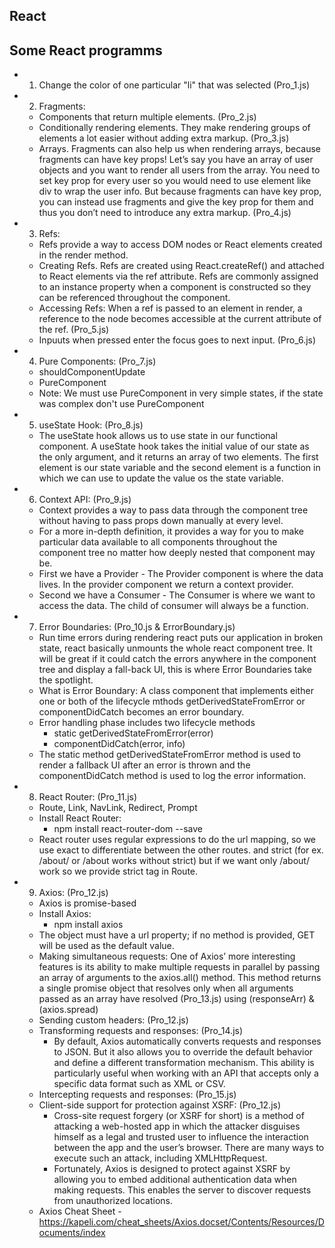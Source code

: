 ## React
## Some React programms

- 1. Change the color of one particular "li" that was selected (Pro_1.js)

- 2. Fragments:
  - Components that return multiple elements. (Pro_2.js)
  - Conditionally rendering elements. They make rendering groups of elements a lot easier without adding extra markup. (Pro_3.js)
  - Arrays. Fragments can also help us when rendering arrays, because fragments can have key props! Let’s say you have an array of user objects and you want to render all users from the array. You need to set key prop for every user so you would need to use element like div to wrap the user info. But because fragments can have key prop, you can instead use fragments and give the key prop for them and thus you don’t need to introduce any extra markup. (Pro_4.js)

- 3. Refs:
  - Refs provide a way to access DOM nodes or React elements created in the render method.
  - Creating Refs. Refs are created using React.createRef() and attached to React elements via the ref attribute. Refs are commonly assigned to an instance property when a component is constructed so they can be referenced throughout the component.
  - Accessing Refs: When a ref is passed to an element in render, a reference to the node becomes accessible at the current attribute of the ref. (Pro_5.js)
  - Inpuuts when pressed enter the focus goes to next input. (Pro_6.js)

- 4. Pure Components: (Pro_7.js)
  - shouldComponentUpdate
  - PureComponent
  - Note: We must use PureComponent in very simple states, if the state was complex don't use PureComponent

- 5. useState Hook: (Pro_8.js)
  - The useState hook allows us to use state in our functional component. A useState hook takes the initial value of our state as the only argument, and it returns an array of two elements. The first element is our state variable and the second element is a function in which we can use to update the value os the state variable.

- 6. Context API: (Pro_9.js)
  - Context provides a way to pass data through the component tree without having to pass props down manually at every level.
  - For a more in-depth definition, it provides a way for you to make particular data available to all components throughout the component tree no matter how deeply nested that component may be.
  - First we have a Provider - The Provider component is where the data lives. In the provider component we return a context provider.
  - Second we have a Consumer - The Consumer is where we want to access the data. The child of consumer will always be a function.

- 7. Error Boundaries: (Pro_10.js & ErrorBoundary.js)
  - Run time errors during rendering react puts our application in broken state, react basically unmounts the whole react component tree. It will be great if it could catch the errors anywhere in the component tree and display a fall-back UI, this is where Error Boundaries take the spotlight.
  - What is Error Boundary: A class component that implements either one or both of the lifecycle mthods getDerivedStateFromError or componentDidCatch becomes an error boundary.
  - Error handling phase includes two lifecycle methods
    - static getDerivedStateFromError(error)
    - componentDidCatch(error, info)
  - The static method getDerivedStateFromError method is used to render a fallback UI after an error is thrown and the componentDidCatch method is used to log the error information.

- 8. React Router: (Pro_11.js)
  - Route, Link, NavLink, Redirect, Prompt
  - Install React Router:
    - npm install react-router-dom --save
  - React router uses regular expressions to do the url mapping, so we use exact to differentiate between the other routes. and strict (for ex. /about/ or /about works without strict) but if we want only /about/ work so we provide strict tag in Route.

- 9. Axios: (Pro_12.js)
  - Axios is promise-based
  - Install Axios:
    - npm install axios
  - The object must have a url property; if no method is provided, GET will be used as the default value.
  - Making simultaneous requests: One of Axios’ more interesting features is its ability to make multiple requests in parallel by passing an array of arguments to the axios.all() method. This method returns a single promise object that resolves only when all arguments passed as an array have resolved (Pro_13.js) using (responseArr) & (axios.spread)
  - Sending custom headers: (Pro_12.js)
  - Transforming requests and responses: (Pro_14.js)
    - By default, Axios automatically converts requests and responses to JSON. But it also allows you to override the default behavior and define a different transformation mechanism. This ability is particularly useful when working with an API that accepts only a specific data format such as XML or CSV.
  - Intercepting requests and responses: (Pro_15.js)
  - Client-side support for protection against XSRF: (Pro_12.js)
    - Cross-site request forgery (or XSRF for short) is a method of attacking a web-hosted app in which the attacker disguises himself as a legal and trusted user to influence the interaction between the app and the user’s browser. There are many ways to execute such an attack, including XMLHttpRequest.
    - Fortunately, Axios is designed to protect against XSRF by allowing you to embed additional authentication data when making requests. This enables the server to discover requests from unauthorized locations.
  - Axios Cheat Sheet - https://kapeli.com/cheat_sheets/Axios.docset/Contents/Resources/Documents/index